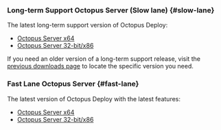 ### Long-term Support Octopus Server (Slow lane) {#slow-lane}

The latest long-term support version of Octopus Deploy:

- [Octopus Server x64](https://octopus.com/downloads/slowlane/WindowsX64/OctopusServer)
- [Octopus Server 32-bit/x86](https://octopus.com/downloads/slowlane/WindowsX86/OctopusServer)

If you need an older version of a long-term support release, visit the [previous downloads page](https://octopus.com/downloads/previous) to locate the specific version you need.

### Fast Lane Octopus Server {#fast-lane}

The latest version of Octopus Deploy with the latest features:

- [Octopus Server x64](https://octopus.com/downloads/fastlane/WindowsX64/OctopusServer)
- [Octopus Server 32-bit/x86](https://octopus.com/downloads/fastlane/WindowsX86/OctopusServer)
